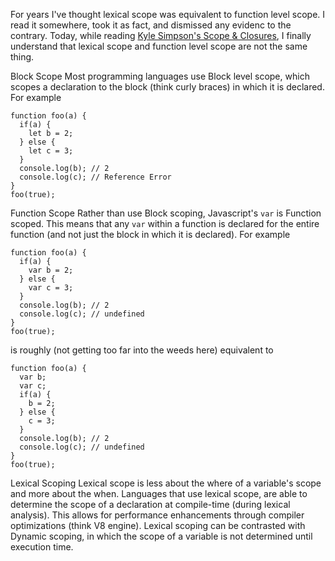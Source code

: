 For years I've thought lexical scope was equivalent to function level scope. 
I read it somewhere, took it as fact, and dismissed any evidenc to the contrary.
Today, while reading [Kyle Simpson's Scope & Closures](https://github.com/getify/You-Dont-Know-JS/blob/master/scope%20&%20closures/README.md#you-dont-know-js-scope--closures),
I finally understand that lexical scope and function level scope are not the same thing.

Block Scope
Most programming languages use Block level scope, which scopes a declaration to the block (think curly braces) in which it is declared.
For example
```
function foo(a) {
  if(a) {
    let b = 2;
  } else {
    let c = 3;
  }
  console.log(b); // 2
  console.log(c); // Reference Error
}
foo(true);
```
Function Scope
Rather than use Block scoping, Javascript's `var` is Function scoped.
This means that any `var` within a function is declared for the entire function (and not just the block in which it is declared).
For example
```
function foo(a) {
  if(a) {
    var b = 2;
  } else {
    var c = 3;
  }
  console.log(b); // 2
  console.log(c); // undefined
}
foo(true);
```
is roughly (not getting too far into the weeds here) equivalent to 
```
function foo(a) {
  var b;
  var c;
  if(a) {
    b = 2;
  } else {
    c = 3;
  }
  console.log(b); // 2
  console.log(c); // undefined
}
foo(true);
```

Lexical Scoping
Lexical scope is less about the where of a variable's scope and more about the when.
Languages that use lexical scope, are able to determine the scope of a declaration at compile-time (during lexical analysis).
This allows for performance enhancements through compiler optimizations (think V8 engine).
Lexical scoping can be contrasted with Dynamic scoping, in which the scope of a variable is not determined until execution time.
